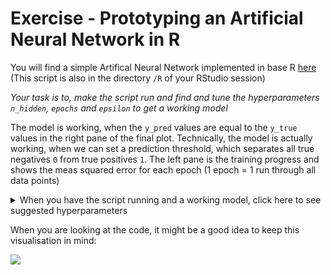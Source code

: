 Exercise - Prototyping an Artificial Neural Network in R
================

You will find a simple Artifical Neural Network implemented in base R
[here](https://github.com/leonjessen/RPharma2019/blob/master/R/01_ann_prototype.R)
(This script is also in the directory `/R` of your RStudio session)

*Your task is to, make the script run and find and tune the
hyperparameters `n_hidden`, `epochs` and `epsilon` to get a working
model*

The model is working, when the `y_pred` values are equal to the `y_true`
values in the right pane of the final plot. Technically, the model is
actually working, when we can set a prediction threshold, which
separates all true negatives `0` from true positives `1`. The left pane
is the training progress and shows the meas squared error for each epoch
(1 epoch = 1 run through all data points)

<details>

<summary>When you have the script running and a working model, click
here to see suggested hyperparameters</summary>

  - `n_hidden = 4` (The number of hidden neurons)
  - `epochs = 200` (The number of training cycles)
  - `epsilon = 0.01` (The learning rate, i.e. size of steps towards a
    better model)

Ok, so this was not particularly straight forward, it doesn’t scale and
writing complicated models this way would be challenging, to say the
least. Let us see if there is a better way.

</details>

When you are looking at the code, it might be a good idea to keep this
visualisation in
mind:

![](https://raw.githubusercontent.com/leonjessen/CPHRANNworkshop/master/lectures/figures/ann_04.png)
